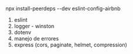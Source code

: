 npx install-peerdeps --dev eslint-config-airbnb

1. eslint
2. logger - winston
3. dotenv
4. manejo de errores
5. express (cors, paginate, helmet, compression)